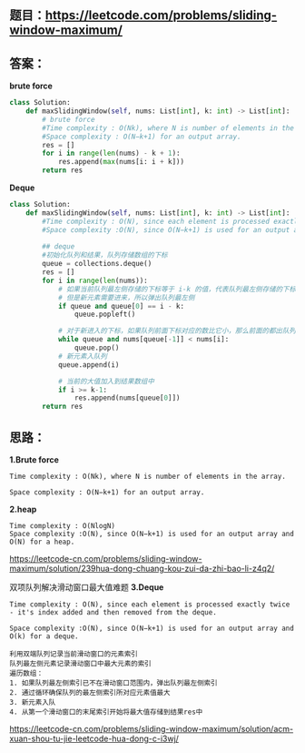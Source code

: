## 题目：https://leetcode.com/problems/sliding-window-maximum/



## 答案：
**brute force**
```python
class Solution:
    def maxSlidingWindow(self, nums: List[int], k: int) -> List[int]:
        # brute force
        #Time complexity : O(Nk), where N is number of elements in the array.
        #Space complexity : O(N−k+1) for an output array.
        res = []
        for i in range(len(nums) - k + 1):
            res.append(max(nums[i: i + k]))
        return res
```

**Deque**
```python
class Solution:
    def maxSlidingWindow(self, nums: List[int], k: int) -> List[int]:
        #Time complexity : O(N), since each element is processed exactly twice - it's index added and then removed from the deque.
        #Space complexity :O(N), since O(N−k+1) is used for an output array and O(k) for a deque.
        
        ## deque
        #初始化队列和结果，队列存储数组的下标
        queue = collections.deque()
        res = []
        for i in range(len(nums)):
            # 如果当前队列最左侧存储的下标等于 i-k 的值，代表队列最左侧存储的下标已不在滑动窗口范围内
            # 但是新元素需要进来，所以弹出队列最左侧
            if queue and queue[0] == i - k:
                queue.popleft()

            # 对于新进入的下标，如果队列前面下标对应的数比它小，那么前面的都出队列(保持队列最前面是当前窗口最大值)
            while queue and nums[queue[-1]] < nums[i]:
                queue.pop()
            # 新元素入队列
            queue.append(i)

            # 当前的大值加入到结果数组中
            if i >= k-1:
                res.append(nums[queue[0]])
        return res

```
## 思路：
**1.Brute force**
```
Time complexity : O(Nk), where N is number of elements in the array.

Space complexity : O(N−k+1) for an output array.
```
**2.heap**
```
Time complexity : O(NlogN)
Space complexity :O(N), since O(N−k+1) is used for an output array and O(N) for a heap.
```
https://leetcode-cn.com/problems/sliding-window-maximum/solution/239hua-dong-chuang-kou-zui-da-zhi-bao-li-z4q2/

双项队列解决滑动窗口最大值难题
**3.Deque**
```
Time complexity : O(N), since each element is processed exactly twice - it's index added and then removed from the deque.

Space complexity :O(N), since O(N−k+1) is used for an output array and O(k) for a deque.
```
```
利用双端队列记录当前滑动窗口的元素索引
队列最左侧元素记录滑动窗口中最大元素的索引
遍历数组：
1. 如果队列最左侧索引已不在滑动窗口范围内，弹出队列最左侧索引
2. 通过循环确保队列的最左侧索引所对应元素值最大
3. 新元素入队
4. 从第一个滑动窗口的末尾索引开始将最大值存储到结果res中
```
https://leetcode-cn.com/problems/sliding-window-maximum/solution/acm-xuan-shou-tu-jie-leetcode-hua-dong-c-i3wj/
